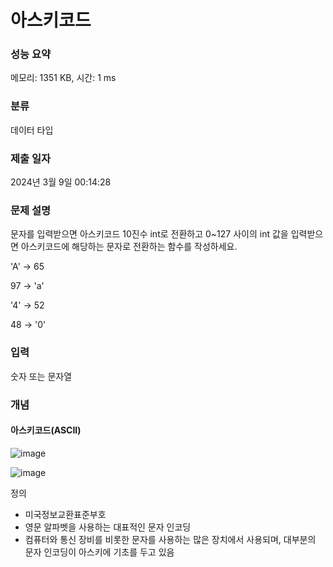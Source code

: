 # 아스키코드


### 성능 요약

메모리: 1351 KB, 시간: 1 ms

### 분류

데이터 타입

### 제출 일자

2024년 3월 9일 00:14:28

### 문제 설명

<p>문자를 입력받으면 아스키코드 10진수 int로 전환하고 0~127 사이의 int 값을 입력받으면 아스키코드에 해당하는 문자로 전환하는 함수를 작성하세요.</p>
<p>'A' -> 65</p>
<p>97 -> 'a'</p>
<p>'4' -> 52</p>
<p>48 -> '0'</p>

### 입력

 <p>숫자 또는 문자열</p>

### 개념

#### 아스키코드(ASCII)

![image](https://github.com/21dbwls12/TIL/assets/139525941/0d65d82f-0ed4-4ef3-b8cd-47ce40b13151)

![image](https://github.com/21dbwls12/TIL/assets/139525941/567f97b6-e2f5-40f5-8d13-d7d75424fb52)

 <p>정의</p>  

 - 미국정보교환표준부호
 - 영문 알파벳을 사용하는 대표적인 문자 인코딩
 - 컴퓨터와 통신 장비를 비롯한 문자를 사용하는 많은 장치에서 사용되며, 대부분의 문자 인코딩이 아스키에 기초를 두고 있음     
